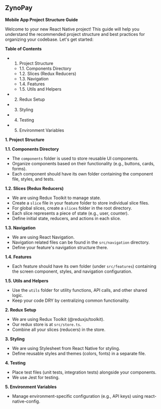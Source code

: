 ## ZynoPay

**Mobile App Project Structure Guide**

Welcome to your new React Native project! This guide will help you understand the recommended project structure and best
practices for organizing your codebase. Let's get started:

**Table of Contents**

-
    1. Project Structure

    - 1.1. Components Directory
    - 1.2. Slices (Redux Reducers)
    - 1.3. Navigation
    - 1.4. Features
    - 1.5. Utils and Helpers
-
    2. Redux Setup
-
    3. Styling
-
    4. Testing
-
    5. Environment Variables

**1. Project Structure**

**1.1. Components Directory**

* The `components` folder is used to store reusable UI components.
* Organize components based on their functionality (e.g., buttons, cards, forms).
* Each component should have its own folder containing the component file, styles, and tests.

**1.2. Slices (Redux Reducers)**

* We are using Redux Toolkit to manage state.
* Create a `slice` file in your feature folder to store individual slice files.
* For global slices, create a `slices` folder in the root directory.
* Each slice represents a piece of state (e.g., user, counter).
* Define initial state, reducers, and actions in each slice.

**1.3. Navigation**

* We are using React Navigation.
* Navigation related files can be found in the `src/navigation` directory.
* Define your feature's navigation structure there.

**1.4. Features**

* Each feature should have its own folder (under `src/features`) containing the screen component, styles, and navigation
  configuration.

**1.5. Utils and Helpers**

* Use the `utils` folder for utility functions, API calls, and other shared logic.
* Keep your code DRY by centralizing common functionality.

**2. Redux Setup**

* We are using Redux Toolkit (@reduxjs/toolkit).
* Our redux store is at `src/store.ts`.
* Combine all your slices (reducers) in the store.

**3. Styling**

* We are using Stylesheet from React Native for styling.
* Define reusable styles and themes (colors, fonts) in a separate file.

**4. Testing**

* Place test files (unit tests, integration tests) alongside your components.
* We use Jest for testing.

**5. Environment Variables**

* Manage environment-specific configuration (e.g., API keys) using react-native-config.

